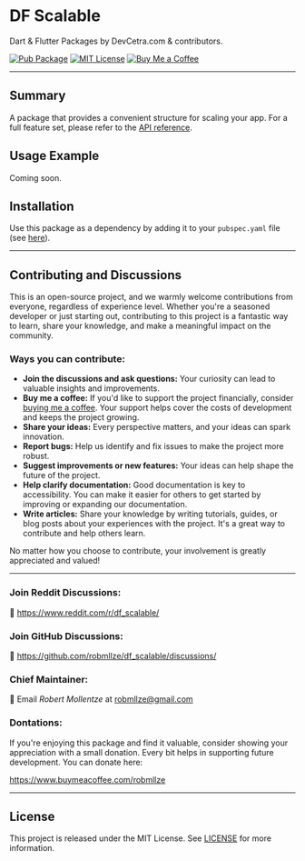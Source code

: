 # DF Scalable

Dart & Flutter Packages by DevCetra.com & contributors.

[![Pub Package](https://img.shields.io/pub/v/df_scalable.svg)](https://pub.dev/packages/df_scalable)
[![MIT License](https://img.shields.io/badge/License-MIT-blue.svg)](https://raw.githubusercontent.com/robmllze/df_scalable/main/LICENSE)
[![Buy Me a Coffee](https://img.shields.io/badge/-buy_me_a%C2%A0coffee-gray?logo=buy-me-a-coffee)](https://www.buymeacoffee.com/robmllze)

---

## Summary

A package that provides a convenient structure for scaling your app. For a full feature set, please refer to the [API reference](https://pub.dev/documentation/df_scalable/).

## Usage Example

Coming soon.

## Installation

Use this package as a dependency by adding it to your `pubspec.yaml` file (see [here](https://pub.dev/packages/df_scalable/install)).

---

## Contributing and Discussions

This is an open-source project, and we warmly welcome contributions from everyone, regardless of experience level. Whether you're a seasoned developer or just starting out, contributing to this project is a fantastic way to learn, share your knowledge, and make a meaningful impact on the community.

### Ways you can contribute:

- **Join the discussions and ask questions:** Your curiosity can lead to valuable insights and improvements.
- **Buy me a coffee:** If you'd like to support the project financially, consider [buying me a coffee](https://www.buymeacoffee.com/robmllze). Your support helps cover the costs of development and keeps the project growing.
- **Share your ideas:** Every perspective matters, and your ideas can spark innovation.
- **Report bugs:** Help us identify and fix issues to make the project more robust.
- **Suggest improvements or new features:** Your ideas can help shape the future of the project.
- **Help clarify documentation:** Good documentation is key to accessibility. You can make it easier for others to get started by improving or expanding our documentation.
- **Write articles:** Share your knowledge by writing tutorials, guides, or blog posts about your experiences with the project. It's a great way to contribute and help others learn.

No matter how you choose to contribute, your involvement is greatly appreciated and valued!

---

### Join Reddit Discussions:

💬 https://www.reddit.com/r/df_scalable/

### Join GitHub Discussions:

💬 https://github.com/robmllze/df_scalable/discussions/

### Chief Maintainer:

📧 Email _Robert Mollentze_ at robmllze@gmail.com

### Dontations:

If you're enjoying this package and find it valuable, consider showing your appreciation with a small donation. Every bit helps in supporting future development. You can donate here:

https://www.buymeacoffee.com/robmllze

---

## License

This project is released under the MIT License. See [LICENSE](https://raw.githubusercontent.com/robmllze/df_scalable/main/LICENSE) for more information.
